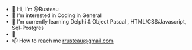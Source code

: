 - 👋 Hi, I’m @Rusteau
- 👀 I’m interested in Coding in General
- 🌱 I’m currently learning Delphi & Object Pascal , HTML/CSS/Javascript, Sql-Postgres
- 💞️ 
- 📫 How to reach me rrusteau@gmail.com
<!---
Rusteau/Rusteau is a ✨ special ✨ repository because its `README.md` (this file) appears on your GitHub profile.
You can click the Preview link to take a look at your changes.
--->
